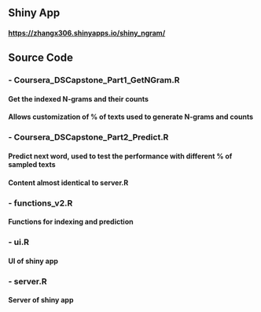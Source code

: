 ## Shiny App
#### https://zhangx306.shinyapps.io/shiny_ngram/
## Source Code 
### - Coursera_DSCapstone_Part1_GetNGram.R
#### Get the indexed N-grams and their counts
#### Allows customization of % of texts used to generate N-grams and counts

### - Coursera_DSCapstone_Part2_Predict.R
#### Predict next word, used to test the performance with different % of sampled texts
#### Content almost identical to server.R

### - functions_v2.R
#### Functions for indexing and prediction

### - ui.R
#### UI of shiny app

### - server.R
#### Server of shiny app


